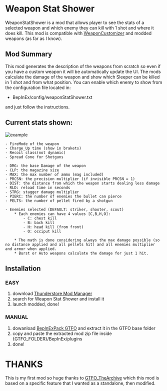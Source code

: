 # **Weapon Stat Shower**

WeaponStatShower is a mod that allows player to see the stats of a selected weapon and which enemy they can kill with 1 shot and where it does kill. This mod is compatible with [WeaponCustomizer](https://www.nexusmods.com/gtfo/mods/14?tab=posts&BH=1) and modded weapons (as far as I know).

## Mod Summary

This mod generates the description of the weapons from scratch so even if you have a custom weapon it will be automatically update the UI. The mods calculate the damage of the weapon and show which Sleeper can be killed in 1 shot and from what position.
You can enable which enemy to show from the configuration file located in:

- BepInEx/config/weaponStatShower.txt

and just follow the instructions.

## **Current stats shown:**

![example](https://i.ibb.co/kcjKq8P/Weapon-Show-Stat-GTFO.png)

    - FireMode of the weapon
    - Charge_Up time (show in brakets)
    - Recoil class(not dynamic)
    - Spread Cone for Shotguns

    - DMG: the base Damage of the weapon
    - CLP: the magazine size
    - MAX: the max number of ammo (mag included)
    - PRCSN: the precision multiplier (if invisible PRCSN = 1)
    - DIST: the distance from which the weapon starts dealing less damage
    - RLD: reload time in seconds
    - STRG: stagger damage multiplier
    - PIERC: the number of enemies the bullet can pierce
    - PELTS: the number of pellet fired by a shotgun

    - Enemies selected (DEFAULT: striker, shooter, scout)
        * Each enemies can have 4 values [C,B,H,O]:
            - C: chest kill
            - B: back kill
            - H: head kill (from front)
            - O: occiput kill

        * The math is done considering always the max damage possible (so no distance applied and all pellets hit) and all enemies multiplier and armor when applied.
        * Burst or Auto weapons calculate the damage for just 1 hit.

## **Installation**

### EASY

1. download [Thunderstore Mod Manager](https://www.overwolf.com/app/Thunderstore-Thunderstore_Mod_Manager)
2. search for Weapon Stat Shower and install it
3. launch modded, done!

### MANUAL

1. dowanload [BepInExPack GTFO](https://gtfo.thunderstore.io/package/BepInEx/BepInExPack_GTFO/) and extract it in the GTFO base folder
2. copy and paste the extracted mod zip file inside {GTFO_FOLDER}/BepInEx/plugins
3. done!

# THANKS

This is my first mod so huge thanks to [GTFO_TheArchive](https://github.com/AuriRex/GTFO_TheArchive) which this mod is based on a specific feature that I wanted as a standalone, then modified.
